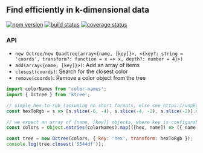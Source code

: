 ## Find efficiently in k-dimensional data

[![npm version][npm-image]][npm-url]
[![build status][travis-image]][travis-url]
[![coverage status][codecov-image]][codecov-url]

### API

- `new Octree/new Quadtree(array<{name, [key]}>, <{key?: string = 'coords', transform?: function = x => x, depth?: number = 4}>)`
- `add(array<{name, [key]}>)`: Add an array of items
- `closest(coords)`: Search for the closest color
- `remove(coords)`: Remove a color object from the tree

```js
import colorNames from 'color-names';
import { Octree } from 'ktree';

// simple hex-to-rgb (assuming no short formats, else see https://unpkg.com/color-tf/hexToRgb.js)
const hexToRgb = s => [s.slice(-6, -4), s.slice(-4, -2), s.slice(-2)].map(x => parseInt(x, 16));

// we expect an array of {name, [key]} objects, where key is configurable
const colors = Object.entries(colorNames).map(([hex, name]) => ({ name, hex }));

const tree = new Octree(colors, { key: 'hex', transform: hexToRgb });
console.log(tree.closest('5544df'));
```

[npm-image]: https://img.shields.io/npm/v/ktree.svg?style=flat-square
[npm-url]: https://www.npmjs.com/package/ktree
[travis-image]: https://img.shields.io/travis/caub/ktree.svg?style=flat-square
[travis-url]: https://travis-ci.org/caub/ktree
[codecov-image]: https://img.shields.io/codecov/c/github/caub/ktree.svg?style=flat-square
[codecov-url]: https://codecov.io/gh/caub/ktree
